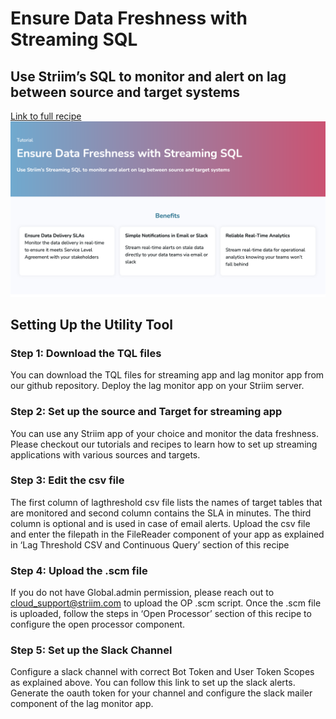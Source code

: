 # Ensure Data Freshness with Streaming SQL
## Use Striim’s SQL to monitor and alert on lag between source and target systems
        

[Link to full recipe](https://www.striim.com/tutorial/ensure-data-freshness-with-streaming-sql/)
![Striim, schema evolution](https://github.com/striim/recipes/blob/main/striim-Lag-monitor/Image.png)


## Setting Up the Utility Tool</br>

### Step 1: Download the TQL files

You can download the TQL files for streaming app and lag monitor app from our github repository. Deploy the lag monitor app on your Striim server.

### Step 2: Set up the source and Target for streaming app

You can use any Striim app of your choice and monitor the data freshness. Please checkout our tutorials and recipes to  learn how to set up streaming applications with various sources and targets.

### Step 3: Edit the csv file

The first column of  lagthreshold csv file lists the names of target tables that are monitored and second column contains the SLA in minutes. The third column is optional and is used in case of email alerts. Upload the csv file and enter the filepath in the FileReader component of your app as explained in ‘Lag Threshold CSV and Continuous Query’ section of this recipe

### Step 4: Upload the .scm file

If you do not have Global.admin permission, please reach out to cloud_support@striim.com to upload the OP .scm script. Once the .scm file is uploaded, follow the steps in ‘Open Processor’ section of this recipe to configure the open processor component.

### Step 5: Set up the Slack Channel

Configure a slack channel with correct Bot Token and User Token Scopes as explained above. You can follow this link to set up the slack alerts. Generate the oauth token for your channel and configure the slack mailer component of the lag monitor app.
